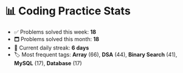# 📊 Coding Practice Stats

- ✅ Problems solved this week: **18**
- 🗖️ Problems solved this month: **18**
- 📌 Current daily streak: **6 days**
- 🏷️ Most frequent tags: **Array** (66), **DSA** (44), **Binary Search** (41), **MySQL** (17), **Database** (17)
